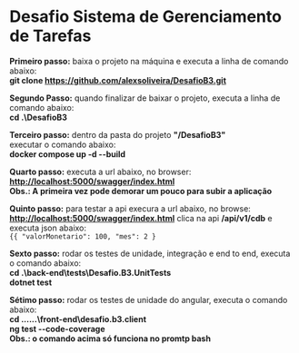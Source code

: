# Desafio Sistema de Gerenciamento de Tarefas

**Primeiro passo:** baixa o projeto na máquina e executa a linha de comando abaixo:<br>
**git clone https://github.com/alexsoliveira/DesafioB3.git**

**Segundo Passo:** quando finalizar de baixar o projeto, executa a linha de comando abaixo:<br>
**cd .\DesafioB3**

**Terceiro passo:** dentro da pasta do projeto **"/DesafioB3"** <br>
executar o comando abaixo:<br>
**docker compose up -d --build**

**Quarto passo:** executa a url abaixo, no browser:<br>
**[http://localhost:5000/swagger/index.html](http://localhost:4200/calculo)** <br>
**Obs.: A primeira vez pode demorar um pouco para subir a aplicação**

**Quinto passo:** para testar a api execura a url abaixo, no browse:<br>
**[http://localhost:5000/swagger/index.html](http://localhost:5000/swagger/index.html)** clica na api **/api/v1/cdb** e executa  json abaixo:<br>
``{{
  "valorMonetario": 100,
  "mes": 2
}``

**Sexto passo:** rodar os testes de unidade, integração e end to end, executa o comando abaixo:<br>
**cd .\back-end\tests\Desafio.B3.UnitTests** <br>
**dotnet test** <br>

**Sétimo passo:** rodar os testes de unidade do angular, executa o comando abaixo:<br>
**cd ..\..\..\front-end\desafio.b3.client** <br>
**ng test --code-coverage** <br>
**Obs.: o comando acima só funciona no promtp bash**





